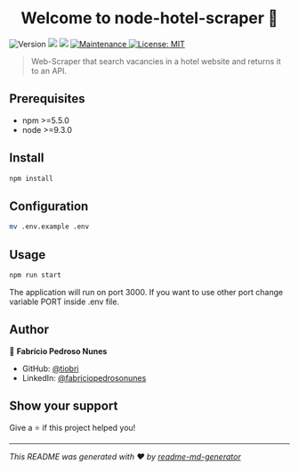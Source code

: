 <h1 align="center">Welcome to node-hotel-scraper 👋</h1>
<p>
  <img alt="Version" src="https://img.shields.io/badge/version-1.0.0-blue.svg?cacheSeconds=2592000" />
  <img src="https://img.shields.io/badge/npm-%3E%3D5.5.0-blue.svg" />
  <img src="https://img.shields.io/badge/node-%3E%3D9.3.0-blue.svg" />
  <a href="https://github.com/kefranabg/readme-md-generator/graphs/commit-activity" target="_blank">
    <img alt="Maintenance" src="https://img.shields.io/badge/Maintained%3F-yes-green.svg" />
  </a>
  <a href="#" target="_blank">
    <img alt="License: MIT" src="https://img.shields.io/github/license/tiobri/node-hotel-scraper" />
  </a>
</p>

> Web-Scraper that search vacancies in a hotel website and returns it to an API.

## Prerequisites

- npm >=5.5.0
- node >=9.3.0

## Install

```sh
npm install
```

## Configuration

```sh
mv .env.example .env
```

## Usage

```sh
npm run start
```

The application will run on port 3000. If you want to use other port change variable PORT inside .env file.

## Author

👤 **Fabrício Pedroso Nunes**

* GitHub: [@tiobri](https://github.com/tiobri)
* LinkedIn: [@fabriciopedrosonunes](https://linkedin.com/in/fabriciopedrosonunes)

## Show your support

Give a ⭐️ if this project helped you!

***
_This README was generated with ❤️ by [readme-md-generator](https://github.com/kefranabg/readme-md-generator)_
